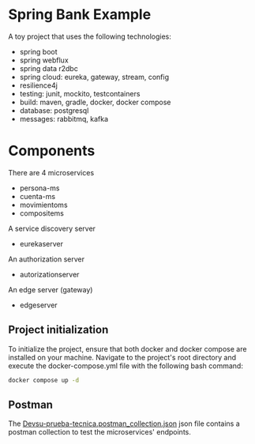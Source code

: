 # Spring Bank Example
A toy project that uses the following technologies:
* spring boot
* spring webflux
* spring data r2dbc
* spring cloud: eureka, gateway, stream, config
* resilience4j
* testing: junit, mockito, testcontainers
* build: maven, gradle, docker, docker compose
* database: postgresql
* messages: rabbitmq, kafka

# Components
There are 4 microservices
* persona-ms
* cuenta-ms
* movimientoms
* compositems

A service discovery server
* eurekaserver

An authorization server
* autorizationserver

An edge server (gateway)
* edgeserver

## Project initialization
To initialize the project, ensure that both docker and docker compose are installed on your machine. Navigate to the project's root directory and execute the docker-compose.yml file with the following bash command:
```bash
docker compose up -d
```
## Postman
The [Devsu-prueba-tecnica.postman_collection.json](Devsu-prueba-tecnica.postman_collection.json) json file contains a postman collection to test the microservices' endpoints.
